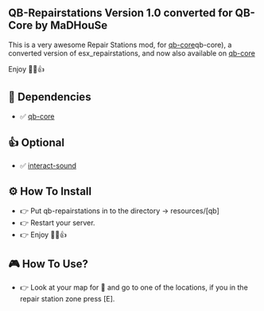 ## QB-Repairstations Version 1.0 converted for QB-Core by MaDHouSe
This is a very awesome Repair Stations mod, for [qb-core](https://github.com/qbcore-framework/)qb-core), 
a converted version of esx_repairstations, and now also available on [qb-core](https://github.com/qbcore-framework/)

Enjoy 👊😁👍


## 💪 Dependencies
- ✅ [qb-core](https://github.com/qbcore-framework/qb-core)


## 👍 Optional
- ✅ [interact-sound](https://github.com/qbcore-framework/interact-sound)


## ⚙️ How To Install
- 👉 Put qb-repairstations in to the directory -> resources/[qb] 
- 👉 Restart your server.
- 👉 Enjoy 👊😁👍


## 🎮 How To Use?
- 👉 Look at your map for 🔧 and go to one of the locations, if you in the repair station zone press [E].
